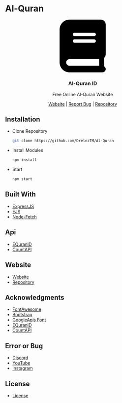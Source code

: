 # Al-Quran
<p align="center">
  <img alt="@alquranid" style="width: 150px;" src="https://github.com/DrelezTM/Al-Quran/raw/main/img/icon.png">
</p>
<div align="center">
  <h3>Al-Quran ID</h3>
  <p>Free Online Al-Quran Website</p>
</div>
<div align="center">
  <a href="https://alquranid.herokuapp.com/">Website</a> | <a href="https://discord.gg/9BaNBVNtw4">Report Bug</a> | <a href="https://github.com/DrelezTM/Al-Quran/">Repository</a>
</div>

## Installation
* Clone Repository
  ```sh
  git clone https://github.com/DrelezTM/Al-Quran
  ```
* Install Modules
  ```sh
  npm install
  ```
* Start
  ```sh
  npm start
  ```

## Built With
* [ExpressJS](https://expressjs.com)
* [EJS](https://ejs.co)
* [Node-Fetch](https://www.npmjs.com/package/node-fetch)

## Api
* [EQuranID](https://equran.id/apidev)
* [CountAPI](https://api.countapi.xyz/hit/{linkurl}/visits)

## Website
* [Website](https://alquranid.herokuapp.com)
* [Repository](https://github.com/DrelezTM/Al-Quran)

## Acknowledgments
* [FontAwesome](https://fontawesome.com/)
* [Bootstrap](https://getbootstrap.com/)
* [GoogleApis Font](https://fonts.googleapis.com)
* [EQuranID](https://equran.id/apidev)
* [CountAPI](https://api.countapi.xyz/hit/{linkurl}/visits)

## Error or Bug
* [Discord](https://dsc.gg/DrelezTM)
* [YouTube](https://www.youtube.com/p/DrelezTM)
* [Instagram](https://www.instagram.com/DrelezTM)

## License
* [License](https://github.com/DrelezTM/Al-Quran/blob/main/LICENSE)
